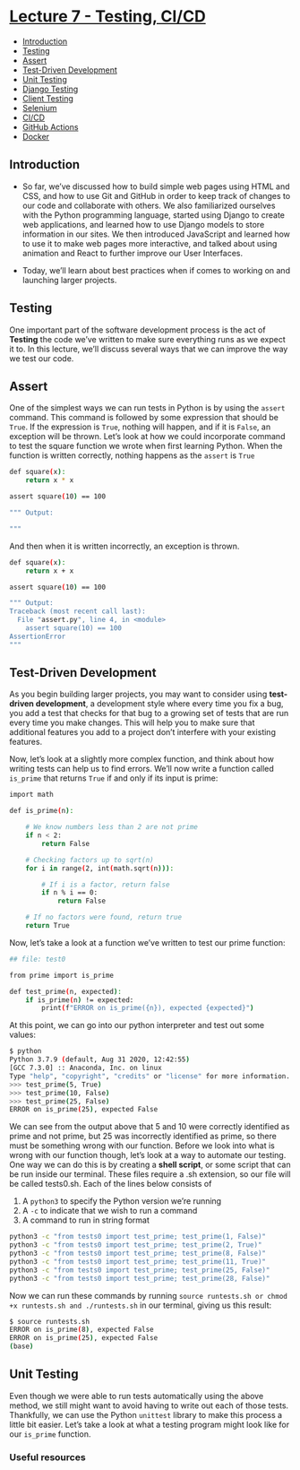 # [Lecture 7 - Testing, CI/CD](https://cs50.harvard.edu/web/2020/weeks/7/)

- [Introduction]()
- [Testing]()
- [Assert]()
- [Test-Driven Development]()
- [Unit Testing]()
- [Django Testing]()
- [Client Testing]()
- [Selenium]()
- [CI/CD]()
- [GitHub Actions]()
- [Docker]()

## Introduction

- So far, we’ve discussed how to build simple web pages using HTML and CSS, and how to use Git and GitHub in order to keep track of changes to our code and collaborate with others. We also familiarized ourselves with the Python programming language, started using Django to create web applications, and learned how to use Django models to store information in our sites. We then introduced JavaScript and learned how to use it to make web pages more interactive, and talked about using animation and React to further improve our User Interfaces.

- Today, we’ll learn about best practices when if comes to working on and launching larger projects.

## Testing

One important part of the software development process is the act of **Testing** the code we’ve written to make sure everything runs as we expect it to. In this lecture, we’ll discuss several ways that we can improve the way we test our code.

## Assert

One of the simplest ways we can run tests in Python is by using the ```assert``` command. This command is followed by some expression that should be ```True```. If the expression is ```True```, nothing will happen, and if it is ```False```, an exception will be thrown. Let’s look at how we could incorporate command to test the square function we wrote when first learning Python. When the function is written correctly, nothing happens as the ```assert``` is ```True```

```bash
def square(x):
    return x * x

assert square(10) == 100

""" Output:

"""
```

And then when it is written incorrectly, an exception is thrown.

```bash
def square(x):
    return x + x

assert square(10) == 100

""" Output:
Traceback (most recent call last):
  File "assert.py", line 4, in <module>
    assert square(10) == 100
AssertionError
"""
```

## Test-Driven Development

As you begin building larger projects, you may want to consider using **test-driven development**, a development style where every time you fix a bug, you add a test that checks for that bug to a growing set of tests that are run every time you make changes. This will help you to make sure that additional features you add to a project don’t interfere with your existing features.

Now, let’s look at a slightly more complex function, and think about how writing tests can help us to find errors. We’ll now write a function called ```is_prime``` that returns ```True``` if and only if its input is prime:

```bash
import math

def is_prime(n):

    # We know numbers less than 2 are not prime
    if n < 2:
        return False

    # Checking factors up to sqrt(n)
    for i in range(2, int(math.sqrt(n))):

        # If i is a factor, return false
        if n % i == 0:
            return False

    # If no factors were found, return true
    return True
```

Now, let’s take a look at a function we’ve written to test our prime function:

```bash
## file: test0

from prime import is_prime

def test_prime(n, expected):
    if is_prime(n) != expected:
        print(f"ERROR on is_prime({n}), expected {expected}")
```
At this point, we can go into our python interpreter and test out some values:

```bash
$ python                                                                     214ms 
Python 3.7.9 (default, Aug 31 2020, 12:42:55) 
[GCC 7.3.0] :: Anaconda, Inc. on linux
Type "help", "copyright", "credits" or "license" for more information.
>>> test_prime(5, True)
>>> test_prime(10, False)
>>> test_prime(25, False)
ERROR on is_prime(25), expected False
```

We can see from the output above that 5 and 10 were correctly identified as prime and not prime, but 25 was incorrectly identified as prime, so there must be something wrong with our function. Before we look into what is wrong with our function though, let’s look at a way to automate our testing. One way we can do this is by creating a **shell script**, or some script that can be run inside our terminal. These files require a .sh extension, so our file will be called tests0.sh. Each of the lines below consists of

1. A ```python3``` to specify the Python version we’re running
2. A ```-c``` to indicate that we wish to run a command
3. A command to run in string format


```bash
python3 -c "from tests0 import test_prime; test_prime(1, False)"
python3 -c "from tests0 import test_prime; test_prime(2, True)"
python3 -c "from tests0 import test_prime; test_prime(8, False)"
python3 -c "from tests0 import test_prime; test_prime(11, True)"
python3 -c "from tests0 import test_prime; test_prime(25, False)"
python3 -c "from tests0 import test_prime; test_prime(28, False)"
```

Now we can run these commands by running ```source runtests.sh or chmod +x runtests.sh and ./runtests.sh``` in our terminal, giving us this result:

```bash
$ source runtests.sh
ERROR on is_prime(8), expected False
ERROR on is_prime(25), expected False
(base) 
```

## Unit Testing

Even though we were able to run tests automatically using the above method, we still might want to avoid having to write out each of those tests. Thankfully, we can use the Python ```unittest``` library to make this process a little bit easier. Let’s take a look at what a testing program might look like for our ```is_prime``` function.




















### Useful resources